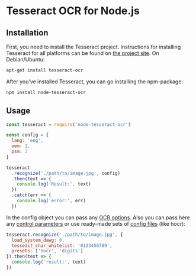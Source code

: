# Tesseract OCR for Node.js

## Installation
First, you need to install the Tesseract project. Instructions for installing Tesseract for all platforms can be found on [the project site](https://github.com/tesseract-ocr/tesseract/wiki). On Debian/Ubuntu:
```bash
apt-get install tesseract-ocr
```

After you've installed Tesseract, you can go installing the npm-package:
```bash
npm install node-tesseract-ocr
```

## Usage
```js
const tesseract = require('node-tesseract-ocr')

const config = {
  lang: 'eng',
  oem: 1,
  psm: 3
}

tesseract
  .recognize('./path/to/image.jpg', config)
  .then(text => {
    console.log('Result:', text)
  })
  .catch(err => {
    console.log('error:', err)
  })
```

In the config object you can pass any [OCR options](https://github.com/tesseract-ocr/tesseract/wiki/Command-Line-Usage). Also you can pass here any [control parameters](https://github.com/tesseract-ocr/tesseract/wiki/ControlParams) or use ready-made sets of [config files](https://github.com/tesseract-ocr/tesseract/tree/master/tessdata/configs) (like hocr):
```js
tesseract.recognize('./path/to/image.jpg', {
  load_system_dawg: 0,
  tessedit_char_whitelist: '0123456789',
  presets: ['hocr', 'digits']
}).then(text => {
  console.log('result:', text)
})
```
